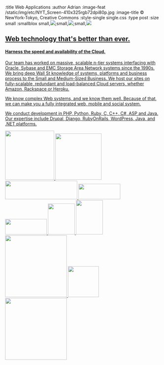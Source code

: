 :title Web Applications
:author Adrian
:image-feat /static/img/etc/NYT_Screen-410x325rgb72dpi80p.jpg
:image-title &#169; NewYork-Tokyo, Creative Commons
:style-single single.css
:type post
:size small
:smallblox small,<a href="http://www.onroad.com.au"><img src="/static/img/etc/webapp_onroad_410x370rgb72dpi.jpg"/></a>;small,<a href="http://www.kosansh.com/"><img src="/static/img/etc/webapp_kosansh_410x370rgb72dpi.jpg"/></a>;small,<a href="http://www.kukarma.com/"><img src="/static/img/etc/webapp_kukarma_410x370rgb72dpi.jpg"/>

<h2>Web technology that's better than ever.</h2>
<h4>Harness the speed and availability of the Cloud.</h4>

<p>Our team has worked on massive, scalable n-tier systems interfacing with Oracle, Sybase and EMC Storage Area Network systems since the 1990s. We bring deep Wall St knowledge of systems, platforms and business process to the Small and Medium-Sized Business. We host our sites on fully-scalable, redundant and load-balanced Cloud servers, whether Amazon, Rackspace or Heroku.</p>
<p>We know complex Web systems, and we know them well. Because of that, we can make you a fully integrated web, mobile and social system.</p>
<p>We conduct development in PHP, Python, Ruby, C, C++, C#, ASP and Java. Our expertise include Drupal, Django, RubyOnRails, WordPress, Java, and .NET platforms.</p>

<img src="/static/img/logos/amazon/AmazonPayments_s2.gif" width="159"/>
<img src="/static/img/logos/amazon/AWS_Logo_PoweredBy_300px.jpg" width="150"/>
<img src="/static/img/logos/heroku/heroku-logo-light-234x60.png" width="234" height="60"/>
<img src="/static/img/logos/etc/bottle-logo-276x100rgb72dpi.png" width="136" height="50"/>
<img src="/static/img/logos/etc/git_logo_750x300rgb72dpi.png" width="135" height="50" />
<img src="/static/img/logos/etc/drupal_logo-175x200rgb72dpi.png" width="87" height="100"/>
<img src="/static/img/logos/etc/rails_logo_87x111rgb72dpi.png" width="87" height="111"/>
<img src="/static/img/logos/etc/django_logo_240x83rgb72dpi.jpg" width="200" />
<img src="/static/img/logos/etc/java_logo_322x599rgb72dpi.jpg" width="100" />
<img src="/static/img/logos/etc/msftnet_logo_328x81rgb72dpi.png" width="200" />

